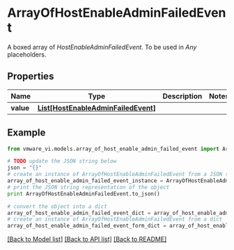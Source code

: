 # ArrayOfHostEnableAdminFailedEvent

A boxed array of *HostEnableAdminFailedEvent*. To be used in *Any* placeholders. 

## Properties
Name | Type | Description | Notes
------------ | ------------- | ------------- | -------------
**value** | [**List[HostEnableAdminFailedEvent]**](HostEnableAdminFailedEvent.md) |  | 

## Example

```python
from vmware_vi.models.array_of_host_enable_admin_failed_event import ArrayOfHostEnableAdminFailedEvent

# TODO update the JSON string below
json = "{}"
# create an instance of ArrayOfHostEnableAdminFailedEvent from a JSON string
array_of_host_enable_admin_failed_event_instance = ArrayOfHostEnableAdminFailedEvent.from_json(json)
# print the JSON string representation of the object
print ArrayOfHostEnableAdminFailedEvent.to_json()

# convert the object into a dict
array_of_host_enable_admin_failed_event_dict = array_of_host_enable_admin_failed_event_instance.to_dict()
# create an instance of ArrayOfHostEnableAdminFailedEvent from a dict
array_of_host_enable_admin_failed_event_form_dict = array_of_host_enable_admin_failed_event.from_dict(array_of_host_enable_admin_failed_event_dict)
```
[[Back to Model list]](../README.md#documentation-for-models) [[Back to API list]](../README.md#documentation-for-api-endpoints) [[Back to README]](../README.md)



